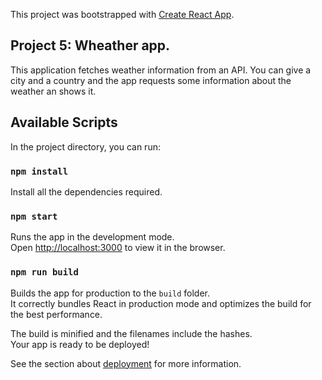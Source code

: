 This project was bootstrapped with [Create React App](https://github.com/facebook/create-react-app).

## Project 5: Wheather app.
This application fetches weather information from an API. You can give a city and a country and the app requests some information about the weather an shows it.

## Available Scripts

In the project directory, you can run:

### `npm install`

Install all the dependencies required.<br />

### `npm start`

Runs the app in the development mode.<br />
Open [http://localhost:3000](http://localhost:3000) to view it in the browser.

### `npm run build`

Builds the app for production to the `build` folder.<br />
It correctly bundles React in production mode and optimizes the build for the best performance.

The build is minified and the filenames include the hashes.<br />
Your app is ready to be deployed!

See the section about [deployment](https://facebook.github.io/create-react-app/docs/deployment) for more information.
